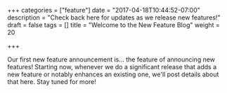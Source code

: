 +++
categories = ["feature"]
date = "2017-04-18T10:44:52-07:00"
description = "Check back here for updates as we release new features!"
draft = false
tags = []
title = "Welcome to the New Feature Blog"
weight = 20

+++

Our first new feature announcement is... the feature of announcing new features! Starting now, whenever we do a significant release that adds a new feature or notably enhances an existing one, we'll post details about that here. Stay tuned for more!
